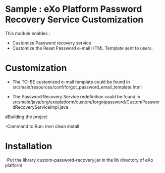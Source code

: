 # Sample : eXo Platform Password Recovery Service Customization

This module enables :
- Customize Password recovery service
- Customize the Reset Password e-mail HTML Template sent to users.

# Customization

- The TO-BE customized e-mail template could be found in src/main/resources/conf/forgot_password_email_template.html

- The Password Recovery Service redefinition could be found in src/main/java/org/exoplatform/custom/forgotpassword/CustomPasswordRecoveryServiceImpl.java

#Building the project

-Command to Run: mvn clean install

# Installation

-Put the library custom-password-recovery.jar in the lib directory of eXo platform

